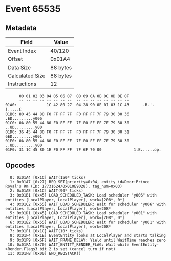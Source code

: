 # Event 65535

## Metadata

| Field           | Value    |
|-----------------|----------|
| Event Index     | 40/120   |
| Offset          | 0x01A4   |
| Data Size       | 88 bytes |
| Calculated Size | 88 bytes |
| Instructions    | 12       |

```
      00 01 02 03 04 05 06 07  08 09 0A 0B 0C 0D 0E 0F
      -- -- -- -- -- -- -- --  -- -- -- -- -- -- -- --
01A0:             1C 42 80 27  04 28 90 0E 01 03 1C 43      .B.'.(.....C
01B0: 80 45 44 80 F0 FF FF 7F  F0 FF FF 7F 79 30 30 36  .ED.........y006
01C0: 0A 80 55 44 80 F0 FF FF  7F F0 FF FF 7F 79 30 30  ..UD.........y00
01D0: 36 45 44 80 F0 FF FF 7F  F0 FF FF 7F 79 30 30 31  6ED.........y001
01E0: 0A 80 55 44 80 F0 FF FF  7F F0 FF FF 7F 79 30 30  ..UD.........y00
01F0: 31 1C 45 80 1E F0 FF FF  7F 6F 70 00              1.E......op.    
```

## Opcodes

```
  0: 0x01A4 [0x1C] WAIT(150* ticks)
  1: 0x01A7 [0x27] REQ_SET(priority=0x04, entity_id=Door:Prince Royal's Rm (ID: 17731624/0x010E9028), tag_num=0x03)
  2: 0x01AE [0x1C] WAIT(90* ticks)
  3: 0x01B1 [0x45] LOAD_SCHEDULED_TASK: Load scheduler "y006" with entities [LocalPlayer, LocalPlayer], work=[208*, 0*]
  4: 0x01C2 [0x55] WAIT_LOAD_SCHEDULER: Wait for scheduler "y006" with entities [LocalPlayer, LocalPlayer], work=208*
  5: 0x01D1 [0x45] LOAD_SCHEDULED_TASK: Load scheduler "y001" with entities [LocalPlayer, LocalPlayer], work=[208*, 0*]
  6: 0x01E2 [0x55] WAIT_LOAD_SCHEDULER: Wait for scheduler "y001" with entities [LocalPlayer, LocalPlayer], work=208*
  7: 0x01F1 [0x1C] WAIT(10* ticks)
  8: 0x01F4 [0x1E] EventEntity looks at LocalPlayer and starts talking
  9: 0x01F9 [0x6F] WAIT_FRAME_DELAY: Yield until WaitTime reaches zero
 10: 0x01FA [0x70] WAIT_ENTITY_RENDER_FLAG: Wait while EventEntity->Render.Flags3 bit 2 is set (cancel turn if not)
 11: 0x01FB [0x00] END_REQSTACK()
```
